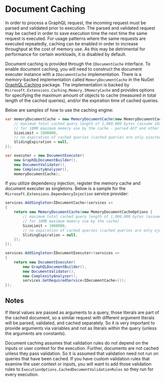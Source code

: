 # Document Caching

In order to process a GraphQL request, the incoming request must be parsed and validated prior to execution. The parsed and validated
request may be cached in order to save execution time the next time the same request is executed. For usage patterns where the same
requests are executed repeatedly, caching can be enabled in order to increase throughput at the cost of memory use. As this may be
detrimental for performance for certain workloads, it is disabled by default.

Document caching is provided through the `IDocumentCache` interface. To enable document caching, you will need to construct the document
executer instance with a `IDocumentCache` implementation. There is a memory-backed implementation called `MemoryDocumentCache` in the NuGet
[GraphQL.Caching](https://www.nuget.org/packages/GraphQL.Caching) package. The implementation is backed by
`Microsoft.Extensions.Caching.Memory.IMemoryCache` and provides options for specifying the maximum amount of objects to cache
(measured in total length of the cached queries), and/or the expiration time of cached queries.

Below are samples of how to use the caching engine:

```csharp
var memoryDocumentCache = new MemoryDocumentCache(new MemoryDocumentCacheOptions {
    // maximum total cached query length of 1,000,000 bytes (assume 10x memory usage
    // for 10MB maximum memory use by the cache - parsed AST and other stuff)
    SizeLimit = 1000000,
    // no expiration of cached queries (cached queries are only ejected when the cache is full)
    SlidingExpiration = null,
});

var executer = new DocumentExecuter(
    new GraphQLDocumentBuilder(),
    new DocumentValidator(),
    new ComplexityAnalyzer(),
    memoryDocumentCache);
```

If you utilize dependency injection, register the memory cache and document executer as singletons. Below is a sample for the
`Microsoft.Extensions.DependencyInjection` service provider:

```cs
services.AddSingleton<IDocumentCache>(services =>
{
    return new MemoryDocumentCache(new MemoryDocumentCacheOptions {
        // maximum total cached query length of 1,000,000 bytes (assume 10x memory usage
        // for 10MB maximum memory use by the cache)
        SizeLimit = 1000000,
        // no expiration of cached queries (cached queries are only ejected when the cache is full)
        SlidingExpiration = null,
    });
});

services.AddSingleton<IDocumentExecuter>(services =>
{
    return new DocumentExecuter(
        new GraphQLDocumentBuilder(),
        new DocumentValidator(),
        new ComplexityAnalyzer(),
        services.GetRequiredService<IDocumentCache>());
});
```

## Notes

If literal values are passed as arguments to a query, those literals are part of the cached document, so a
similar request with different argument literals will be parsed, validated, and cached separately. So it is very
important to provide arguments via variables and not as literals within the query (unless the arguments are constants).

Document caching assumes that validation rules do not depend on the inputs or user context for the execution. Further,
documents are not cached unless they pass validation. So it is assumed that validation need not run on queries that
have been cached. If you have custom validation rules that examine the user context or inputs, you will want to add
those validation rules to `ExecutionOptions.CachedDocumentValidationRules` so they run for every execution.
